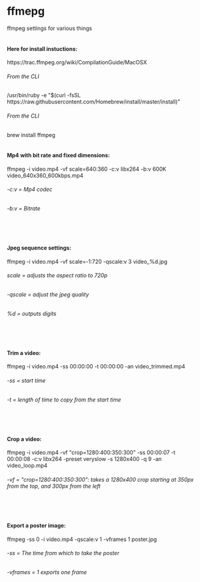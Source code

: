 # ffmepg
ffmpeg settings for various things
<br>
<br>
<h4>Here for install instuctions:</h4>
https://trac.ffmpeg.org/wiki/CompilationGuide/MacOSX
<br>
<h6>From the CLI</h6>
/usr/bin/ruby -e "$(curl -fsSL https://raw.githubusercontent.com/Homebrew/install/master/install)"
<br>
<h6>From the CLI</h6>
brew install ffmpeg
<br>
<br>
<h4>Mp4 with bit rate and fixed dimensions:</h4>
ffmpeg -i video.mp4 -vf scale=640:360 -c:v libx264 -b:v 600K video_640x360_600kbps.mp4
<h6>-c:v = Mp4 codec</h6>
<h6>-b:v = Bitrate</h6>
<br>
<br>
<h4>Jpeg sequence settings:</h4>
ffmpeg -i video.mp4 -vf scale=-1:720 -qscale:v 3 video_%d.jpg
<h6>scale = adjusts the aspect ratio to 720p</h6>
<h6>-qscale = adjust the jpeg quality</h6>
<h6>%d = outputs digits</h6> 
<br>
<br>
<h4>Trim a video:</h4>
ffmpeg -i video.mp4 -ss 00:00:00 -t 00:00:00 -an video_trimmed.mp4
<h6>-ss = start time</h6>
<h6>-t = length of time to copy from the start time</h6>
<br>
<br>
<h4>Crop a video:</h4>
ffmpeg -i video.mp4 -vf "crop=1280:400:350:300" -ss 00:00:07 -t 00:00:08 -c:v libx264 -preset veryslow -s 1280x400 -q 9 -an video_loop.mp4
<h6>-vf = "crop=1280:400:350:300": takes a 1280x400 crop starting at 350px from the top, and 300px from the left</h6>
<br>
<br>
<h4>Export a poster image:</h4>
ffmpeg -ss 0 -i video.mp4 -qscale:v 1 -vframes 1 poster.jpg
<h6>-ss = The time from which to take the poster</h6>
<h6>-vframes = 1 exports one frame</h6>
